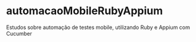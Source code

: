 # automacaoMobileRubyAppium
Estudos sobre automação de testes mobile, utilizando Ruby e Appium com Cucumber

